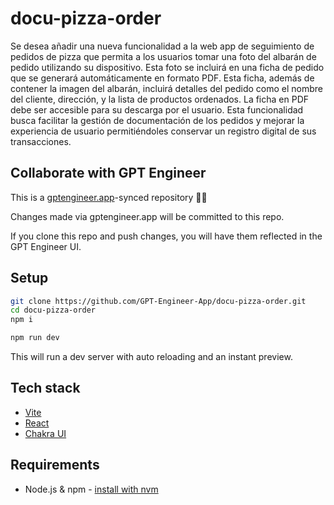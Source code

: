 # docu-pizza-order

Se desea añadir una nueva funcionalidad a la web app de seguimiento de pedidos de pizza que permita a los usuarios tomar una foto del albarán de pedido utilizando su dispositivo. Esta foto se incluirá en una ficha de pedido que se generará automáticamente en formato PDF. Esta ficha, además de contener la imagen del albarán, incluirá detalles del pedido como el nombre del cliente, dirección, y la lista de productos ordenados. La ficha en PDF debe ser accesible para su descarga por el usuario. Esta funcionalidad busca facilitar la gestión de documentación de los pedidos y mejorar la experiencia de usuario permitiéndoles conservar un registro digital de sus transacciones.

## Collaborate with GPT Engineer

This is a [gptengineer.app](https://gptengineer.app)-synced repository 🌟🤖

Changes made via gptengineer.app will be committed to this repo.

If you clone this repo and push changes, you will have them reflected in the GPT Engineer UI.

## Setup

```sh
git clone https://github.com/GPT-Engineer-App/docu-pizza-order.git
cd docu-pizza-order
npm i
```

```sh
npm run dev
```

This will run a dev server with auto reloading and an instant preview.

## Tech stack

- [Vite](https://vitejs.dev/)
- [React](https://react.dev/)
- [Chakra UI](https://chakra-ui.com/)

## Requirements

- Node.js & npm - [install with nvm](https://github.com/nvm-sh/nvm#installing-and-updating)

